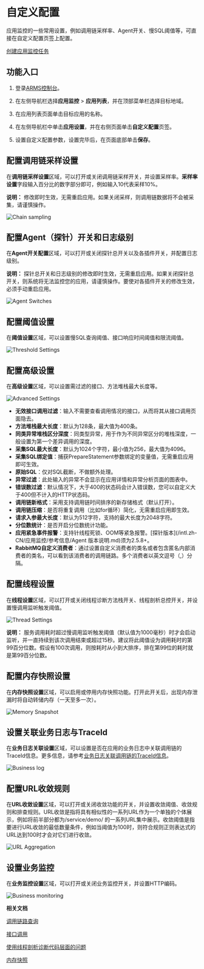 # 自定义配置

应用监控的一些常用设置，例如调用链采样率、Agent开关、慢SQL阈值等，可直接在自定义配置页签上配置。

[创建应用监控任务](/intl.zh-CN/快速入门/创建应用监控任务.md)

## 功能入口

1.  登录[ARMS控制台](https://arms-ap-southeast-1.console.aliyun.com/#/home)。

2.  在左侧导航栏选择**应用监控** \> **应用列表**，并在顶部菜单栏选择目标地域。

3.  在应用列表页面单击目标应用的名称。

4.  在左侧导航栏中单击**应用设置**，并在右侧页面单击**自定义配置**页签。

5.  设置自定义配置参数，设置完毕后，在页面底部单击**保存**。


## 配置调用链采样设置

在**调用链采样设置**区域，可以打开或关闭调用链采样开关，并设置采样率。**采样率设置**字段输入百分比的数字部分即可，例如输入10代表采样10%。

**说明：** 修改即时生效，无需重启应用。如果关闭采样，则调用链数据将不会被采集，请谨慎操作。

![Chain sampling](https://static-aliyun-doc.oss-accelerate.aliyuncs.com/assets/img/zh-CN/1043580061/p169596.png)

## 配置Agent（探针）开关和日志级别

在**Agent开关配置**区域，可以打开或关闭探针总开关以及各插件开关，并配置日志级别。

**说明：** 探针总开关和日志级别的修改即时生效，无需重启应用。如果关闭探针总开关，则系统将无法监控您的应用，请谨慎操作。要使对各插件开关的修改生效，必须手动重启应用。

![Agent Switches](https://static-aliyun-doc.oss-accelerate.aliyuncs.com/assets/img/zh-CN/1043580061/p43148.png)

## 配置阈值设置

在**阈值设置**区域，可以设置慢SQL查询阈值、接口响应时间阈值和限流阈值。

![Threshold Settings](https://static-aliyun-doc.oss-accelerate.aliyuncs.com/assets/img/zh-CN/9147290061/p43149.png)

## 配置高级设置

在**高级设置**区域，可以设置需过滤的接口、方法堆栈最大长度等。

![Advanced Settings](https://static-aliyun-doc.oss-accelerate.aliyuncs.com/assets/img/zh-CN/5910976061/p43183.png)

-   **无效接口调用过滤**：输入不需要查看调用情况的接口，从而将其从接口调用页面隐去。
-   **方法堆栈最大长度**：默认为128条，最大值为400条。
-   **同类异常堆栈区分深度**：同类型异常，用于作为不同异常区分的堆栈深度，一般设置为第一个差异调用的深度。
-   **采集SQL最大长度**：默认为1024个字符，最小值为256，最大值为4096。
-   **采集SQL绑定值**：捕获PrepareStatement参数绑定的变量值，无需重启应用即可生效。
-   **原始SQL**：仅对SQL截断，不做额外处理。
-   **异常过滤**：此处输入的异常不会显示在应用详情和异常分析页面的图表中。
-   **错误数过滤**：默认情况下，大于400的状态码会计入错误数，您可以自定义大于400但不计入的HTTP状态码。
-   **调用链新格式**：采用支持调用链时间排序的新存储格式（默认打开）。
-   **调用链压缩**：是否将重复调用（比如for循环）简化，无需重启应用即生效。
-   **请求入参最大长度**：默认为512字符，支持的最大长度为2048字符。
-   **分位数统计**：是否开启分位数统计功能。
-   **应用紧急事件报警**：支持针线程死锁、OOM等紧急报警。[探针版本](/intl.zh-CN/应用监控/参考信息/Agent 版本说明.md)须为2.5.8+。
-   **RabbitMQ自定义消费者**：通过设置自定义消费者的类名或者包含匿名内部消费者的类名，可以看到该消费者的调用链路。多个消费者以英文逗号（,）分隔。

## 配置线程设置

在**线程设置**区域，可以打开或关闭线程诊断方法栈开关、线程剖析总控开关，并设置慢调用监听触发阈值。

![Thread Settings](https://static-aliyun-doc.oss-accelerate.aliyuncs.com/assets/img/zh-CN/1043580061/p43185.png)

**说明：** 服务调用耗时超过慢调用监听触发阈值（默认值为1000毫秒）时才会启动监听，并一直持续到该次调用结束或超过15秒。建议将此阈值设为调用耗时的第99百分位数。假设有100次调用，则按耗时从小到大排序，排在第99位的耗时就是第99百分位数。

## 配置内存快照设置

在**内存快照设置**区域，可以启用或停用内存快照功能。打开此开关后，出现内存泄漏时将自动转储内存（一天至多一次）。

![Memory Snapshot](https://static-aliyun-doc.oss-accelerate.aliyuncs.com/assets/img/zh-CN/9147290061/p46550.png)

## 设置关联业务日志与TraceId

在**业务日志关联设置**区域，可以设置是否在应用的业务日志中关联调用链的TraceId信息。更多信息，请参考[业务日志关联调用链的TraceId信息](/intl.zh-CN/应用监控/使用教程/业务日志关联调用链的TraceId信息.md)。

![Business log](https://static-aliyun-doc.oss-accelerate.aliyuncs.com/assets/img/zh-CN/2327903061/p22045.png)

## 配置URL收敛规则

在**URL收敛设置**区域，可以打开或关闭收敛功能的开关，并设置收敛阈值、收敛规则和排查规则。URL收敛是指将具有相似性的一系列URL作为一个单独的个体展示，例如将前半部分都为/service/demo/ 的一系列URL集中展示。收敛阈值是指要进行URL收敛的最低数量条件，例如当阈值为100时，则符合规则正则表达式的URL达到100时才会对它们进行收敛。

![URL Aggregation](https://static-aliyun-doc.oss-accelerate.aliyuncs.com/assets/img/zh-CN/1552636061/p46552.png)

## 设置业务监控

在**业务监控设置**区域，可以打开或关闭业务监控开关，并设置HTTP编码。

![Business monitoring](https://static-aliyun-doc.oss-accelerate.aliyuncs.com/assets/img/zh-CN/4129190061/p169619.png)

**相关文档**  


[调用链路查询](/intl.zh-CN/应用监控/控制台功能/调用链路查询.md)

[接口调用](/intl.zh-CN/应用监控/控制台功能/接口调用.md)

[使用线程剖析诊断代码层面的问题](/intl.zh-CN/应用监控/使用教程/使用线程剖析诊断代码层面的问题.md)

[内存快照](/intl.zh-CN/应用监控/控制台功能/应用详情/内存快照.md)

